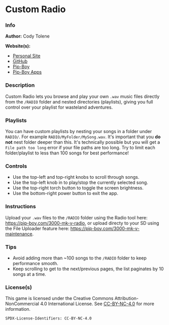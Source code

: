 # Custom Radio

### Info

**Author:** Cody Tolene

**Website(s):**

- [Personal Site](https://www.CodyTolene.com)
- [GitHub](https://github.com/CodyTolene)
- [Pip-Boy](https://www.Pip-Boy.com)
- [Pip-Boy Apps](https://github.com/CodyTolene/pip-boy-apps)

### Description

Custom Radio lets you browse and play your own `.wav` music files directly from
the `/RADIO` folder and nested directories (playlists), giving you full control
over your playlist for wasteland adventures.

### Playlists

You can have custom playlists by nesting your songs in a folder under `RADIO/`.
For example `RADIO/MyFolder/MySong.wav`. It's important that you **do not** nest
folder deeper than this. It's technically possible but you will get a
`File path too long` error if your file paths are too long. Try to limit each
folder/playlist to less than 100 songs for best performance!

### Controls

- Use the top-left and top-right knobs to scroll through songs.
- Use the top-left knob in to play/stop the currently selected song.
- Use the top-right torch button to toggle the screen brightness.
- Use the bottom-right power button to exit the app.

### Instructions

Upload your `.wav` files to the `/RADIO` folder using the Radio tool here:
https://pip-boy.com/3000-mk-v-radio, or upload directy to your SD using the File
Uploader feature here: https://pip-boy.com/3000-mk-v-maintenance.

### Tips

- Avoid adding more than ~100 songs to the `/RADIO` folder to keep performance
  smooth.
- Keep scrolling to get to the next/previous pages, the list paginates by 10
  songs at a time.

### License(s)

This game is licensed under the Creative Commons Attribution-NonCommercial 4.0
International License. See
[CC-BY-NC-4.0](https://creativecommons.org/licenses/by-nc/4.0/) for more
information.

`SPDX-License-Identifiers: CC-BY-NC-4.0`
